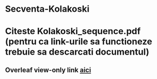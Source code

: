 # Secventa-Kolakoski
# Citeste Kolakoski_sequence.pdf (pentru ca link-urile sa functioneze trebuie sa descarcati documentul)
## Overleaf view-only link [aici](https://www.overleaf.com/read/smhhqwwbmvmp#f6b7fe)
